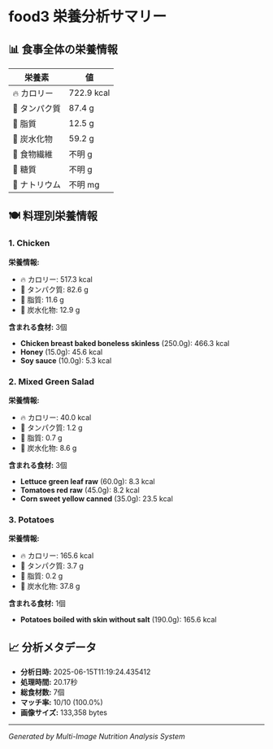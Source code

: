 # food3 栄養分析サマリー

## 📊 食事全体の栄養情報

| 栄養素 | 値 |
|--------|-----|
| 🔥 カロリー | 722.9 kcal |
| 🥩 タンパク質 | 87.4 g |
| 🧈 脂質 | 12.5 g |
| 🍞 炭水化物 | 59.2 g |
| 🌾 食物繊維 | 不明 g |
| 🍯 糖質 | 不明 g |
| 🧂 ナトリウム | 不明 mg |

## 🍽️ 料理別栄養情報

### 1. Chicken

**栄養情報:**
- 🔥 カロリー: 517.3 kcal
- 🥩 タンパク質: 82.6 g
- 🧈 脂質: 11.6 g
- 🍞 炭水化物: 12.9 g

**含まれる食材:** 3個

- **Chicken breast baked boneless skinless** (250.0g): 466.3 kcal
- **Honey** (15.0g): 45.6 kcal
- **Soy sauce** (10.0g): 5.3 kcal

### 2. Mixed Green Salad

**栄養情報:**
- 🔥 カロリー: 40.0 kcal
- 🥩 タンパク質: 1.2 g
- 🧈 脂質: 0.7 g
- 🍞 炭水化物: 8.6 g

**含まれる食材:** 3個

- **Lettuce green leaf raw** (60.0g): 8.3 kcal
- **Tomatoes red raw** (45.0g): 8.2 kcal
- **Corn sweet yellow canned** (35.0g): 23.5 kcal

### 3. Potatoes

**栄養情報:**
- 🔥 カロリー: 165.6 kcal
- 🥩 タンパク質: 3.7 g
- 🧈 脂質: 0.2 g
- 🍞 炭水化物: 37.8 g

**含まれる食材:** 1個

- **Potatoes boiled with skin without salt** (190.0g): 165.6 kcal

## 📈 分析メタデータ

- **分析日時:** 2025-06-15T11:19:24.435412
- **処理時間:** 20.17秒
- **総食材数:** 7個
- **マッチ率:** 10/10 (100.0%)
- **画像サイズ:** 133,358 bytes

---
*Generated by Multi-Image Nutrition Analysis System*

